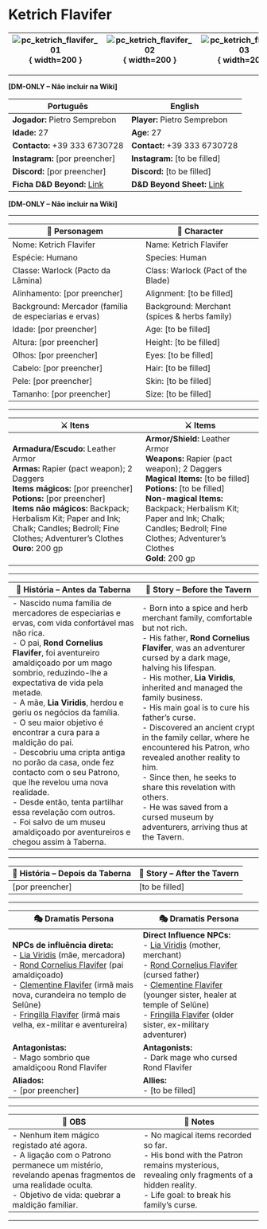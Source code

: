 # Ketrich Flavifer


| ![pc_ketrich_flavifer_01](assets/pc/pc_ketrich_flavifer_01.png){ width=200 } | ![pc_ketrich_flavifer_02](assets/pc/pc_ketrich_flavifer_02.jpg){ width=200 } | ![pc_ketrich_flavifer_03](assets/pc/pc_ketrich_flavifer_03.jpg){ width=200 } |
| ----------------------------------------------------------------------------- | ----------------------------------------------------------------------------- | ----------------------------------------------------------------------------- |

---

**[DM-ONLY – Não incluir na Wiki]**  

| Português                                                                    | English                                                |
| --------------------------------------------------------- | ---------------------------------------- |
| **Jogador:** Pietro Semprebon                                      | **Player:**  Pietro Semprebon                      |
| **Idade:** 27                                          | **Age:**   27                        |
| **Contacto:** +39 333 6730728                                    | **Contact:**  +39 333 6730728                   |
| **Instagram:** [por preencher]                                   | **Instagram:**  [to be filled]               |
| **Discord:** [por preencher]                                       | **Discord:**  [to be filled]                   |
| **Ficha D&D Beyond:** [Link](https://www.dndbeyond.com/characters/149408058)                     | **D&D Beyond Sheet:**  [Link](https://www.dndbeyond.com/characters/149408058) |

**[DM-ONLY – Não incluir na Wiki]**  

---

| **🧙 Personagem**                                     | **🧙 Character**                             |
| ----------------------------------------------------- | -------------------------------------------- |
| Nome: Ketrich Flavifer                                | Name:  Ketrich Flavifer                      |
| Espécie:  Humano                                      | Species:  Human                              |
| Classe:  Warlock (Pacto da Lâmina)                    | Class:  Warlock (Pact of the Blade)          |
| Alinhamento: [por preencher]                          | Alignment: [to be filled]                    |
| Background: Mercador (família de especiarias e ervas) | Background: Merchant (spices & herbs family) |
| Idade: [por preencher]                                | Age: [to be filled]                          |
| Altura: [por preencher]                               | Height: [to be filled]                       |
| Olhos: [por preencher]                                | Eyes: [to be filled]                         |
| Cabelo: [por preencher]                               | Hair: [to be filled]                         |
| Pele: [por preencher]                                 | Skin: [to be filled]                         |
| Tamanho:  [por preencher]                             | Size:  [to be filled]                        |

---

| **⚔️ Itens**             | **⚔️ Items**                         |
| ---------------------- | ------------------------------ |
| **Armadura/Escudo:** Leather Armor <br>**Armas:** Rapier (pact weapon); 2 Daggers <br>**Items mágicos:** [por preencher] <br>**Potions:** [por preencher] <br>**Items não mágicos:** Backpack; Herbalism Kit; Paper and Ink; Chalk; Candles; Bedroll; Fine Clothes; Adventurer’s Clothes  <br>**Ouro:** 200 gp | **Armor/Shield:** Leather Armor <br>**Weapons:** Rapier (pact weapon); 2 Daggers <br>**Magical Items:** [to be filled] <br>**Potions:** [to be filled] <br>**Non-magical Items:** Backpack; Herbalism Kit; Paper and Ink; Chalk; Candles; Bedroll; Fine Clothes; Adventurer’s Clothes <br>**Gold:** 200 gp |

---

| **📖 História – Antes da Taberna** | **📖 Story – Before the Tavern** |
| ---------------------------------- | -------------------------------- |
| - Nascido numa família de mercadores de especiarias e ervas, com vida confortável mas não rica. <br>- O pai, **Rond Cornelius Flavifer**, foi aventureiro amaldiçoado por um mago sombrio, reduzindo-lhe a expectativa de vida pela metade. <br>- A mãe, **Lia Viridis**, herdou e geriu os negócios da família. <br>- O seu maior objetivo é encontrar a cura para a maldição do pai. <br>- Descobriu uma cripta antiga no porão da casa, onde fez contacto com o seu Patrono, que lhe revelou uma nova realidade. <br>- Desde então, tenta partilhar essa revelação com outros. <br>- Foi salvo de um museu amaldiçoado por aventureiros e chegou assim à Taberna. | - Born into a spice and herb merchant family, comfortable but not rich. <br>- His father, **Rond Cornelius Flavifer**, was an adventurer cursed by a dark mage, halving his lifespan. <br>- His mother, **Lia Viridis**, inherited and managed the family business. <br>- His main goal is to cure his father’s curse. <br>- Discovered an ancient crypt in the family cellar, where he encountered his Patron, who revealed another reality to him. <br>- Since then, he seeks to share this revelation with others. <br>- He was saved from a cursed museum by adventurers, arriving thus at the Tavern. |

---

| **📖 História – Depois da Taberna** | **📖 Story – After the Tavern** |
| ----------------------------------- | -------------------------------- |
| [por preencher] | [to be filled] |

---

| **🎭 Dramatis Persona**                                                                                                                 | **🎭 Dramatis Persona**                                                                                                           |
| --------------------------------------------------------------------------------------------------------------------------------------- | --------------------------------------------------------------------------------------------------------------------------------- |
| **NPCs de influência direta:**  <br>- [Lia Viridis](../npc/lia_viridis.md) (mãe, mercadora) <br>- [Rond Cornelius Flavifer](../npc/rond_flavifer.md) (pai amaldiçoado) <br>- [Clementine Flavifer](../npc/clementine_flavifer.md) (irmã mais nova, curandeira no templo de Selûne) <br>- [Fringilla Flavifer](../npc/fringilla_flavifer.md) (irmã mais velha, ex-militar e aventureira) | **Direct Influence NPCs:**  <br>- [Lia Viridis](../npc/lia_viridis.md) (mother, merchant) <br>- [Rond Cornelius Flavifer](../npc/rond_flavifer.md) (cursed father) <br>- [Clementine Flavifer](../npc/clementine_flavifer.md) (younger sister, healer at temple of Selûne) <br>- [Fringilla Flavifer](../npc/fringilla_flavifer.md) (older sister, ex-military adventurer) |
| **Antagonistas:**  <br>- Mago sombrio que amaldiçoou Rond Flavifer | **Antagonists:**  <br>- Dark mage who cursed Rond Flavifer |
| **Aliados:**  <br>- [por preencher] | **Allies:**  <br>- [to be filled] |

---

| **🔮 OBS** | **🔮 Notes** |
| ---------- | ------------ |
| - Nenhum item mágico registado até agora. <br>- A ligação com o Patrono permanece um mistério, revelando apenas fragmentos de uma realidade oculta. <br>- Objetivo de vida: quebrar a maldição familiar. | - No magical items recorded so far. <br>- His bond with the Patron remains mysterious, revealing only fragments of a hidden reality. <br>- Life goal: to break his family’s curse. |

---
